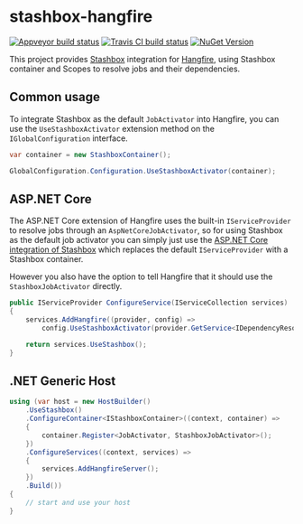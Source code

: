 # stashbox-hangfire 
[![Appveyor build status](https://img.shields.io/appveyor/ci/pcsajtai/stashbox-hangfire/master.svg?label=appveyor)](https://ci.appveyor.com/project/pcsajtai/stashbox-hangfire/branch/master) [![Travis CI build status](https://img.shields.io/travis/com/z4kn4fein/stashbox-hangfire/master.svg?label=travis-ci)](https://travis-ci.com/z4kn4fein/stashbox-hangfire) [![NuGet Version](https://buildstats.info/nuget/Hangfire.Stashbox)](https://www.nuget.org/packages/Hangfire.Stashbox/)

This project provides [Stashbox](https://github.com/z4kn4fein/stashbox) integration for [Hangfire](https://www.hangfire.io/), using Stashbox container and Scopes to resolve jobs and their dependencies.

## Common usage
To integrate Stashbox as the default `JobActivator` into Hangfire, you can use the `UseStashboxActivator` extension method on the `IGlobalConfiguration` interface.
```c#
var container = new StashboxContainer();

GlobalConfiguration.Configuration.UseStashboxActivator(container);
```

## ASP.NET Core
The ASP.NET Core extension of Hangfire uses the built-in `IServiceProvider` to resolve jobs through an `AspNetCoreJobActivator`, so for using Stashbox as the default job activator you can simply just use the [ASP.NET Core integration of Stashbox](https://github.com/z4kn4fein/stashbox-extensions-dependencyinjection) which replaces the default `IServiceProvider` with a Stashbox container. 

However you also have the option to tell Hangfire that it should use the `StashboxJobActivator` directly.
```c#
public IServiceProvider ConfigureService(IServiceCollection services)
{
    services.AddHangfire((provider, config) => 
        config.UseStashboxActivator(provider.GetService<IDependencyResolver>()));

    return services.UseStashbox();
}
```

## .NET Generic Host
```c#
using (var host = new HostBuilder()
    .UseStashbox()
    .ConfigureContainer<IStashboxContainer>((context, container) =>
    {
        container.Register<JobActivator, StashboxJobActivator>();
    })
    .ConfigureServices((context, services) =>
    {
        services.AddHangfireServer();
    })
    .Build())
{
    // start and use your host
}
```
